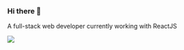 ### Hi there 👋
A full-stack web developer currently working with ReactJS

![](https://komarev.com/ghpvc/?username=MichaelVez&color=brightgreen)
<!--
<p><img src="https://github-readme-stats.vercel.app/api?username=MichaelVez&show_icons=true&theme=dark" alt="MichaelVez :: Profile Stats" /></p>
-->

<!--
**MichaelVez/MichaelVez** is a ✨ _special_ ✨ repository because its `README.md` (this file) appears on your GitHub profile.

Here are some ideas to get you started:

- 🔭 I’m currently working on ...
- 🌱 I’m currently learning ...
- 👯 I’m looking to collaborate on ...
- 🤔 I’m looking for help with ...
- 💬 Ask me about ...
- 📫 How to reach me: ...
- 😄 Pronouns: ...
- ⚡ Fun fact: ...
-->
